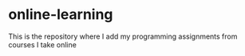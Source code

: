 # online-learning
This is the repository where I add my programming assignments from courses I take online
